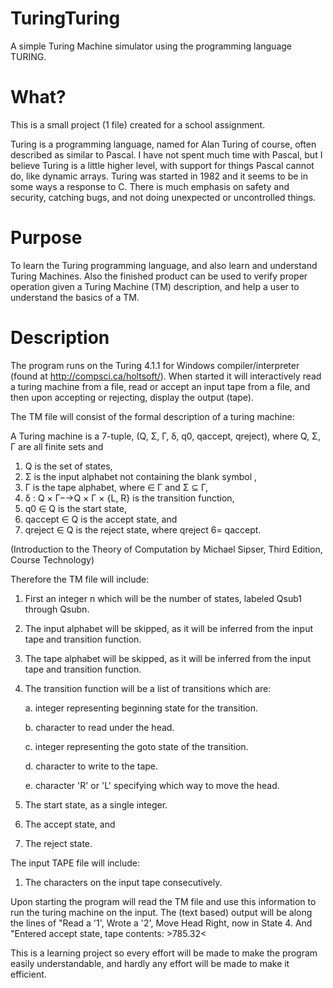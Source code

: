 # TuringTuring
A simple Turing Machine simulator using the programming language TURING.

# What?
This is a small project (1 file) created for a school assignment.

Turing is a programming language, named for Alan Turing of course, often described as similar to Pascal. I have not spent much time with Pascal, but I believe Turing is a little higher level, with support for things Pascal cannot do, like dynamic arrays. Turing was started in 1982 and it seems to be in some ways a response to C. There is much emphasis on safety and security, catching bugs, and not doing unexpected or uncontrolled things.

# Purpose
To learn the Turing programming language, and also learn and understand Turing Machines.
Also the finished product can be used to verify proper operation given a Turing Machine (TM) description, and help a user to understand the basics of a TM.

# Description
The program runs on the  Turing 4.1.1 for Windows compiler/interpreter (found at http://compsci.ca/holtsoft/).
When started it will interactively read a turing machine from a file, read or accept an input tape from a file, and then upon accepting or rejecting, display the output (tape).

The TM file will consist of the formal description of a turing machine:

A Turing machine is a 7-tuple, (Q, Σ, Γ, δ, q0, qaccept, qreject), where
Q, Σ, Γ are all finite sets and

1. Q is the set of states,
2. Σ is the input alphabet not containing the blank symbol ,
3. Γ is the tape alphabet, where ∈ Γ and Σ ⊆ Γ,
4. δ : Q × Γ−→Q × Γ × {L, R} is the transition function,
5. q0 ∈ Q is the start state,
6. qaccept ∈ Q is the accept state, and
7. qreject ∈ Q is the reject state, where qreject 6= qaccept.

(Introduction to the Theory of Computation by Michael Sipser, Third Edition, Course Technology)

Therefore the TM file will include:

1. First an integer n which will be the number of states, labeled Qsub1 through Qsubn.
2. The input alphabet will be skipped, as it will be inferred from the input tape and transition function.
3. The tape alphabet will be skipped, as it will be inferred from the input tape and transition function.
4. The transition function will be a list of transitions which are:

    a. integer representing beginning state for the transition.
    
    b. character to read under the head.
    
    c. integer representing the goto state of the transition.
    
    d. character to write to the tape.
    
    e. character 'R' or 'L' specifying which way to move the head.
5. The start state, as a single integer.
6. The accept state, and
7. The reject state.

The input TAPE file will include:

1. The characters on the input tape consecutively.

Upon starting the program will read the TM file and use this information to run the turing machine on the input. The (text based) output will be along the lines of "Read a '1', Wrote a '2', Move Head Right, now in State 4.  And "Entered accept state, tape contents: >785.32<

This is a learning project so every effort will be made to make the program easily understandable, and hardly any effort will be made to make it efficient.
